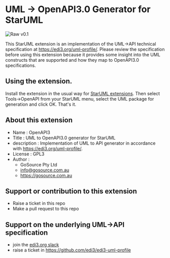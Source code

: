 # UML -> OpenAPI3.0 Generator for StarUML

![Raw](https://rfc.unprotocols.org/spec:2/COSS/raw.svg) v0.1

This StarUML extension is an implementation of the UML->API technical specification at https://edi3.org/uml-profile/. Please review the specification before using this extension because it provides some insight into the UML constructs that are supported and how they map to OpenAPI3.0 specifications.

## Using the extension.

Install the extension in the usual way for [StarUML extensions](https://docs.staruml.io/user-guide/managing-extensions#install-extension).  Then select Tools->OpenAPI from your StarUML menu, select the UML package for generation and click OK.  That's it.

## About this extension

* Name : OpenAPI3
* Title : UML to OpenAPI3.0 generator for StarUML
* description : Implementation of UML to API generator in accordance with https://edi3.org/uml-profile/.  
* License : GPL3
* Author : 
   * GoSource Pty Ltd
   * info@gosource.com.au
   * https://gosource.com.au

## Support or contribution to this extension

* Raise a ticket in this repo
* Make a pull request to this repo

## Support on the underlying UML->API specification

* join the [edi3.org slack](https://edi3.org/community/)
* raise a ticket in https://github.com/edi3/edi3-uml-profile

